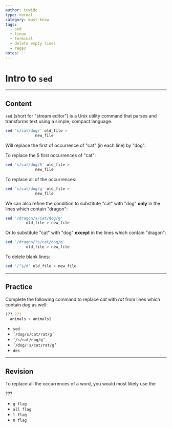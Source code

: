```yaml
---
author: tuwidc
type: normal
category: must-know
tags:
  - sed
  - linux
  - terminal
  - delete empty lines
  - regex
notes: ''
---
```


# Intro to `sed`


---

## Content

`sed` (short for "stream editor") is a Unix utility command that parses and transforms text using a simple, compact language. 

```bash
sed 's/cat/dog/' old_file > 
             new_file
```

Will replace the first of occurrence of "cat" (in each line) by "dog".

To replace the 5 first occurrences of "cat": 

```bash
sed 's/cat/dog/5' old_file > 
             new_file
```

To replace all of the occurrences:

```bash
sed 's/cat/dog/g' old_file >
             new_file
```

We can also refine the condition to substitute "cat" with "dog" **only** in the lines which contain "dragon":

```bash
sed '/dragon/s/cat/dog/g' 
         old_file > new_file
```

Or to substitute "cat" with "dog" **except** in the lines which contain "dragon":

```bash
sed '/dragon/!s/cat/dog/g'
         old_file > new_file
```

To delete blank lines:

```bash
sed '/^$/d' old_file > new_file
```


---

## Practice

Complete the following command to replace *cat* with *rat* from lines which contain *dog* as well:

```bash
??? ??? 
  animals > animals1
```

- `sed`
- `’/dog/s/cat/rat/g’`
- `’/s/cat/dog/g’`
- `’/dog/!s/cat/rat/g’`
- `des`


---

## Revision

To replace all the occurrences of a word, you would most likely use the

???

- `g flag`
- `all flag`
- `l flag`
- `0 flag`
